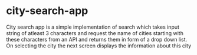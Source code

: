 # city-search-app

City search app is a simple implementation of search which takes input string of atleast 3 characters and request the name of cities starting with these characters from an API and returns them in form of a drop down list. On selecting the city the next screen displays the information about this city
